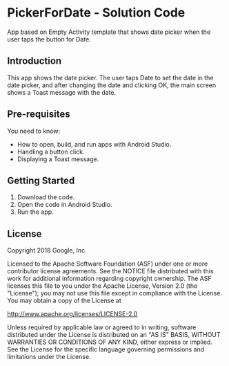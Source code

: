 PickerForDate - Solution Code
=============================

App based on Empty Activity template that shows date picker when
the user taps the button for Date.

Introduction
------------

This app shows the date picker. The user taps Date to set the date
in the date picker, and after changing the date and clicking OK,
the main screen shows a Toast message with the date.

Pre-requisites
--------------

You need to know:

- How to open, build, and run apps with Android Studio.
- Handling a button click.
- Displaying a Toast message.


Getting Started
---------------

1. Download the code.
2. Open the code in Android Studio.
3. Run the app.


License
-------

Copyright 2018 Google, Inc.

Licensed to the Apache Software Foundation (ASF) under one or more contributor
license agreements.  See the NOTICE file distributed with this work for
additional information regarding copyright ownership.  The ASF licenses this
file to you under the Apache License, Version 2.0 (the "License"); you may not
use this file except in compliance with the License.  You may obtain a copy of
the License at

  http://www.apache.org/licenses/LICENSE-2.0

Unless required by applicable law or agreed to in writing, software
distributed under the License is distributed on an "AS IS" BASIS, WITHOUT
WARRANTIES OR CONDITIONS OF ANY KIND, either express or implied.  See the
License for the specific language governing permissions and limitations under
the License.
